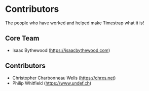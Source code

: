 # Contributors

The people who have worked and helped make Timestrap what it is!

## Core Team

-   Isaac Bythewood (https://isaacbythewood.com)

## Contributors

-   Christopher Charbonneau Wells (https://chrxs.net)
-   Philip Whitfield (https://www.undef.ch)

